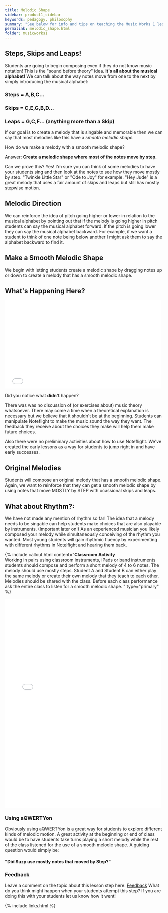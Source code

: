 ```yaml
---
title: Melodic Shape
sidebar: product1_sidebar
keywords: pedagogy, philosophy
summary: "See below for info and tips on teaching the Music Works 1 lessons that have to do with Melody. "
permalink: melodic_shape.html
folder: musicworks1
---
```




## Steps, Skips and Leaps!
Students are going to begin composing even if they do not know music notation! This is the "sound before theory" idea.  **It's all about the musical alphabet!** We can talk about the way notes move from one to the next by simply introducing the musical alphabet:

### Steps = A,B,C...

### Skips = C,E,G,B,D...

### Leaps = G,C,F... (anything more than a Skip)

If our goal is to create a melody that is singable and memorable then we can say that most melodies like this have a *smooth melodic shape.* 

How do we make a melody with a smooth melodic shape?


Answer:  **Create a melodic shape where most of the notes move by step.**  

Can we prove this?  Yes! I'm sure you can think of some melodies to have your students sing and then look at the notes to see how they move mostly by step. "Twinkle Little Star" or  "Ode to Joy" for example. "Hey Jude" is a great melody that uses a fair amount of skips and leaps but still has mostly stepwise motion. 

## Melodic Direction
We can reinforce the idea of pitch going higher or lower in relation to the musical alphabet by pointing out that if the melody is going higher in pitch students can say the musical alphabet forward. If the pitch is going lower they can say the musical alphabet backward. For example, if we want a student to think of one note being below another I might ask them to say the alphabet backward to find it. 

## Make a Smooth Melodic Shape
We begin with letting students create a melodic shape by dragging notes up or down to create a melody that has a smooth melodic shape. 

## What's Happening Here?

<iframe src="//player.vimeo.com/video/114421919?title=0&amp;byline=0&amp;portrait=0" width="500" height="281" frameborder="0" webkitallowfullscreen mozallowfullscreen allowfullscreen></iframe>

Did you notice what **didn't** happen? 

There was was no discussion of (or exercises about) music theory whatsoever. There may come a time when a theoretical explanation is necessary but we believe that it shouldn't be at the beginning. Students can manipulate Noteflight to make the music sound the way they want. The feedback they receive about the choices they make will help them make future choices. 

Also there were no preliminary activities about how to use Noteflight. We've created the early lessons as a way for students to jump right in and have early successes. 

## Original Melodies

Students will compose an original melody that has a smooth melodic shape. Again, we want to reinforce that they can get a smooth melodic shape by using notes that move MOSTLY by STEP with ocassional skips and leaps. 


## What about Rhythm?:

We have not made any mention of rhythm so far! The idea that a melody needs to be singable can help students make choices that are also playable by instruments. (Important later on!) As an experienced musician you likely composed your melody while simultaneously conceiving of the rhythm you wanted. Most young students will gain rhythmic fluency by experimenting with different rhythms in Notelfight and hearing them back. 


{% include callout.html content="**Classroom Activity** <br>
Working in pairs using classroom instruments, iPads or band instruments students should compose and perform a short melody of 4 to 6 notes. The melody should use mostly steps. Student A and Student B can either play the same melody or create their own melody that they teach to each other. Melodies should be shared with the class. Before each class performance ask the entire class to listen for a smooth melodic shape. " type="primary" %} 

<iframe src="//player.vimeo.com/video/115906384" width="500" height="667" frameborder="0" webkitallowfullscreen mozallowfullscreen allowfullscreen></iframe>

### Using aQWERTYon
Obviously using aQWERTYon is a great way for students to explore different kinds of melodic motion. A great activity at the beginning or end of class would be to have students take turns playing a short melody while the rest of the class listened for the use of a smooth melodic shape. A guiding question would simply be: 

#### "Did Suzy use mostly notes that moved by Step?"



### Feedback
Leave a comment on the topic about this lesson step here: <a class="btn btn-primary" target="_blank" href="http://discourse.yciw.net/t/creating-a-singable-memorable-melody/24?u=matt"><i class="fa fa-weixin"></i> Feedback</a> What do you think might happen when your students attempt this step? If you are doing this with your students let us know how it went!


{% include links.html %}

